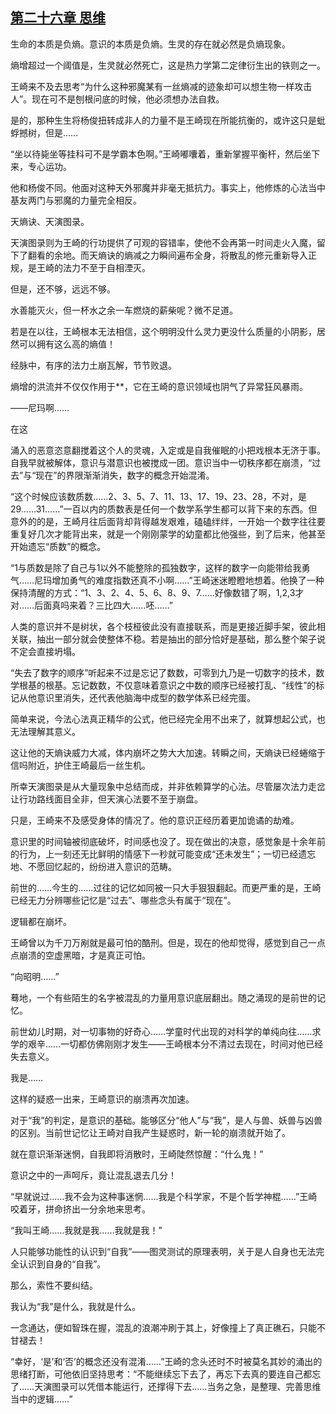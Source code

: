 ## [第二十六章 思维](https://www.xxbiquge.com/11_11207/8829457.html)


  生命的本质是负熵。意识的本质是负熵。生灵的存在就必然是负熵现象。

  熵增超过一个阈值是，生灵就必然死亡，这是热力学第二定律衍生出的铁则之一。

  王崎来不及去思考“为什么这种邪魔某有一丝熵减的迹象却可以想生物一样攻击人”。现在可不是刨根问底的时候，他必须想办法自救。

  是的，那种生生将杨俊扭转成非人的力量不是王崎现在所能抗衡的，或许这只是蚍蜉撼树，但是……

  “坐以待毙坐等挂科可不是学霸本色啊。”王崎嘟囔着，重新掌握平衡杆，然后坐下来，专心运功。

  他和杨俊不同。他面对这种天外邪魔并非毫无抵抗力。事实上，他修炼的心法当中基友两门与邪魔的力量完全相反。

  天熵诀、天演图录。

  天演图录则为王崎的行功提供了可观的容错率，使他不会再第一时间走火入魔，留下了翻看的余地。而天熵诀的熵减之力瞬间遍布全身，将散乱的修元重新导入正规，是王崎的法力不至于自相湮灭。

  但是，还不够，远远不够。

  水善能灭火，但一杯水之余一车燃烧的薪柴呢？微不足道。

  若是在以往，王崎根本无法相信，这个明明没什么灵力更没什么质量的小阴影，居然可以拥有这么高的熵值！

  经脉中，有序的法力土崩瓦解，节节败退。

  熵增的洪流并不仅仅作用于**，它在王崎的意识领域也阴气了异常狂风暴雨。

  ——尼玛啊……

  在这

  涌入的恶意恣意翻搅着这个人的灵魂，入定或是自我催眠的小把戏根本无济于事。自我早就被解体，意识与潜意识也被搅成一团。意识当中一切秩序都在崩溃，“过去”与“现在”的界限渐渐消失，数字的概念开始混淆。

  “这个时候应该数质数……2、3、5、7、11、13、17、19、23、28，不对，是29……31……”一百以内的质数表是任何一个数学系学生都可以背下来的东西。但意外的的是，王崎月往后面背却背得越发艰难，磕磕绊绊，一开始一个数字往往要重复好几次才能背出来，就是一个刚刚蒙学的幼童都比他强些，到了后来，他甚至开始遗忘“质数”的概念。

  “1与质数是除了自己与1以外不能整除的孤独数字，这样的数字一向能带给我勇气……尼玛增加勇气的难度指数还真不小啊……”王崎迷迷瞪瞪地想着。他换了一种保持清醒的方式：“1、3、2、4、5、6、8、9、7……好像数错了啊，1,2,3才对……后面真吗来着？三比四大……呸……”

  人类的意识并不是树状，各个枝桠彼此没有直接联系，而是更接近脚手架，彼此相关联，抽出一部分就会使整体不稳。若是抽出的部分恰好是基础，那么整个架子说不定会直接坍塌。

  “失去了数字的顺序”听起来不过是忘记了数数，可零到九乃是一切数字的技术，数学根基的根基。忘记数数，不仅意味着意识之中数的顺序已经被打乱、“线性”的标记从他意识里消失，还代表他脑海中成型的数学体系已经完蛋。

  简单来说，今法心法真正精华的公式，他已经完全用不出来了，就算想起公式，也无法理解其意义。

  这让他的天熵诀威力大减，体内崩坏之势大大加速。转瞬之间，天熵诀已经蜷缩于信吗附近，护住王崎最后一丝生机。

  所幸天演图录是从大量现象中总结而成，并非依赖算学的心法。尽管屡次法力走岔让行功路线面目全非，但天演心法要不至于崩盘。

  只是，王崎来不及感受身体的情况了。他的意识正经历着更加诡谲的劫难。

  意识里的时间轴被彻底破坏，时间感也没了。现在做出的决意，感觉象是十余年前的行为，上一刻还无比鲜明的情感下一秒就可能变成“还未发生”；一切已经遗忘地、不愿回忆起的，纷纷进入意识的范畴。

  前世的……今生的……过往的记忆如同被一只大手狠狠翻起。而更严重的是，王崎已经无力分辨哪些记忆是“过去”、哪些念头有属于“现在”。

  逻辑都在崩坏。

  王崎曾以为千刀万剐就是最可怕的酷刑。但是，现在的他却觉得，感觉到自己一点点崩溃的空虚黑暗，才是真正可怕。

  “向昭明……”

  蓦地，一个有些陌生的名字被混乱的力量用意识底层翻出。随之涌现的是前世的记忆。

  前世幼儿时期，对一切事物的好奇心……学童时代出现的对科学的单纯向往……求学的艰辛……一切都仿佛刚刚才发生——王崎根本分不清过去现在，时间对他已经失去意义。

  我是……

  这样的疑惑一出来，王崎意识的崩溃再次加速。

  对于“我”的判定，是意识的基础。能够区分“他人”与“我”，是人与兽、妖兽与凶兽的区别。当前世记忆让王崎对自我产生疑惑时，新一轮的崩溃就开始了。

  就在意识渐渐迷惘，自我即将消散时，王崎陡然惊醒：“什么鬼！”

  意识之中的一声呵斥，竟让混乱退去几分！

  “早就说过……我不会为这种事迷惘……我是个科学家，不是个哲学神棍……”王崎咬着牙，拼命挤出一分余地来思考。

  “我叫王崎……我就是我……我就是我！”

  人只能够功能性的认识到“自我”——图灵测试的原理表明，关于是人自身也无法完全认识到自身的“自我”。

  那么，索性不要纠结。

  我认为“我”是什么，我就是什么。

  一念通达，便如智珠在握，混乱的浪潮冲刷于其上，好像撞上了真正礁石，只能不甘褪去！

  “幸好，‘是’和‘否’的概念还没有混淆……”王崎的念头还时不时被莫名其妙的涌出的思绪打断，可他依旧坚持思考：“不能继续忘下去了，再忘下去真的要连自己都忘了……天演图录可以凭借本能运行，还撑得下去……当务之急，是整理、完善思维当中的逻辑……”
